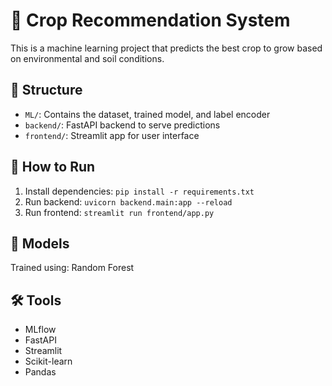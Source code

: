 # 🌾 Crop Recommendation System

This is a machine learning project that predicts the best crop to grow based on environmental and soil conditions.

## 📁 Structure
- `ML/`: Contains the dataset, trained model, and label encoder
- `backend/`: FastAPI backend to serve predictions
- `frontend/`: Streamlit app for user interface

## 🚀 How to Run
1. Install dependencies: `pip install -r requirements.txt`
2. Run backend: `uvicorn backend.main:app --reload`
3. Run frontend: `streamlit run frontend/app.py`

## 🧠 Models
Trained using: Random Forest

## 🛠️ Tools
- MLflow
- FastAPI
- Streamlit
- Scikit-learn
- Pandas

